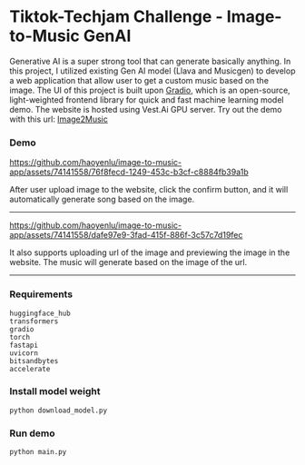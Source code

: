 # Tiktok-Techjam Challenge - Image-to-Music GenAI
Generative AI is a super strong tool that can generate basically anything. In this project, I utilized existing Gen AI model (Llava and Musicgen) to develop a web application that allow user to get a custom music based on the image.
The UI of this project is built upon [Gradio](https://github.com/gradio-app/gradio.git), which is an open-source, light-weighted frontend library for quick and fast machine learning model demo.
The website is hosted using Vest.Ai GPU server. Try out the demo with this url: [Image2Music](http://91.150.160.38:1632/)


### Demo
https://github.com/haoyenlu/image-to-music-app/assets/74141558/76f8fecd-1249-453c-b3cf-c8884fb39a1b

After user upload image to the website, click the confirm button, and it will automatically generate song based on the image.

---

https://github.com/haoyenlu/image-to-music-app/assets/74141558/dafe97e9-3fad-415f-886f-3c57c7d19fec

It also supports uploading url of the image and previewing the image in the website. The music will generate based on the image of the url.



---

### Requirements
```
huggingface_hub
transformers
gradio
torch
fastapi
uvicorn
bitsandbytes
accelerate
```

### Install model weight
```
python download_model.py
```

### Run demo
```
python main.py
```
